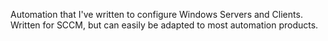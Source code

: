 Automation that I've written to configure Windows Servers and Clients. Written for SCCM, but can easily be adapted to most automation products.